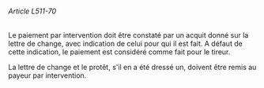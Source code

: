 ###### Article L511-70

Le paiement par intervention doit être constaté par un acquit donné sur la lettre de change, avec indication de celui pour qui il est fait. A défaut de cette indication, le paiement est considéré comme fait pour le tireur.

La lettre de change et le protêt, s'il en a été dressé un, doivent être remis au payeur par intervention.

